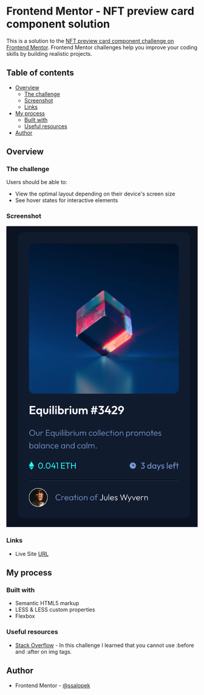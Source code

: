# Frontend Mentor - NFT preview card component solution

This is a solution to the [NFT preview card component challenge on Frontend Mentor](https://www.frontendmentor.io/challenges/nft-preview-card-component-SbdUL_w0U). Frontend Mentor challenges help you improve your coding skills by building realistic projects. 

## Table of contents

- [Overview](#overview)
  - [The challenge](#the-challenge)
  - [Screenshot](#screenshot)
  - [Links](#links)
- [My process](#my-process)
  - [Built with](#built-with)
  - [Useful resources](#useful-resources)
- [Author](#author)

## Overview

### The challenge

Users should be able to:

- View the optimal layout depending on their device's screen size
- See hover states for interactive elements

### Screenshot

![](./screenshoots/nft-card.png)

### Links

- Live Site [URL](https://ssalopek.github.io/frontendmentor-nft-preview-card/)

## My process

### Built with

- Semantic HTML5 markup
- LESS & LESS custom properties
- Flexbox

### Useful resources

- [Stack Overflow](https://stackoverflow.com/questions/5843035/does-before-not-work-on-img-elements) - In this challenge I learned that you cannot use :before and :after on img tags.

## Author

- Frontend Mentor - [@ssalopek](https://www.frontendmentor.io/profile/ssalopek)

